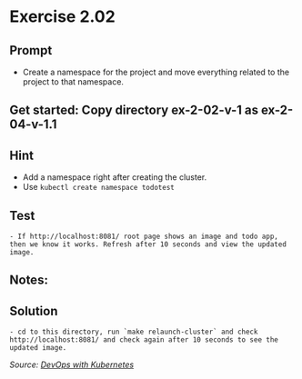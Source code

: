 # Exercise 2.02
## Prompt
- Create a namespace for the project and move everything related to the project to that namespace.

## Get started: Copy directory ex-2-02-v-1 as ex-2-04-v-1.1

## Hint
- Add a namespace right after creating the cluster.
- Use `kubectl create namespace todotest`

## Test
    - If http://localhost:8081/ root page shows an image and todo app, then we know it works. Refresh after 10 seconds and view the updated image.

## Notes:

## Solution
    - cd to this directory, run `make relaunch-cluster` and check http://localhost:8081/ and check again after 10 seconds to see the updated image.

<i>Source: [DevOps with Kubernetes](https://devopswithkubernetes.com/part-1/4-introduction-to-storage)</i>